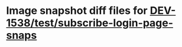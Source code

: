 # Image snapshot diff files for [DEV-1538/test/subscribe-login-page-snaps](git@github.com:brightsitesconsulting/independent-web/pull/7830)
